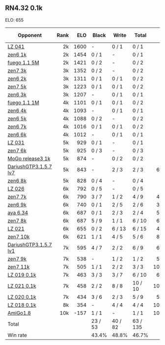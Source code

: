 ## RN4.32 0.1k ##

ELO: 655

Opponent | Rank | ELO | Black | Write | Total | Win rate
---------|-----:|----:|-------|-------|-------|-------:
[LZ 041](LZ%20041.md) | 2k | 1600 | - | 0 / 1 | 0 / 1 | 0.0%
[zen6 1k](zen6%201k.md) | 2k | 1454 | 0 / 1 | - | 0 / 1 | 0.0%
[fuego 1.1 5M](fuego%201.1%205M.md) | 2k | 1421 | 0 / 2 | - | 0 / 2 | 0.0%
[zen7 3k](zen7%203k.md) | 3k | 1352 | 0 / 2 | - | 0 / 2 | 0.0%
[zen6 2k](zen6%202k.md) | 3k | 1311 | 0 / 1 | 0 / 1 | 0 / 2 | 0.0%
[zen7 5k](zen7%205k.md) | 3k | 1223 | 0 / 1 | 0 / 1 | 0 / 2 | 0.0%
[zen6 3k](zen6%203k.md) | 3k | 1207 | - | 0 / 1 | 0 / 1 | 0.0%
[fuego 1.1 1M](fuego%201.1%201M.md) | 4k | 1101 | 0 / 1 | 0 / 1 | 0 / 2 | 0.0%
[zen6 4k](zen6%204k.md) | 4k | 1093 | - | 0 / 1 | 0 / 1 | 0.0%
[zen6 5k](zen6%205k.md) | 4k | 1088 | 0 / 2 | - | 0 / 2 | 0.0%
[zen6 7k](zen6%207k.md) | 4k | 1016 | 0 / 1 | 0 / 1 | 0 / 2 | 0.0%
[zen6 6k](zen6%206k.md) | 4k | 1012 | - | 0 / 1 | 0 / 1 | 0.0%
[LZ 031](LZ%20031.md) | 5k | 929 | 0 / 1 | - | 0 / 1 | 0.0%
[zen7 6k](zen7%206k.md) | 5k | 925 | 0 / 3 | - | 0 / 3 | 0.0%
[MoGo release3 1k](MoGo%20release3%201k.md) | 5k | 874 | - | 0 / 2 | 0 / 2 | 0.0%
[DariushGTP3.1.5.7 lv7](DariushGTP3.1.5.7%20lv7.md) | 5k | 843 | - | 2 / 3 | 2 / 3 | 66.7%
[zen6 8k](zen6%208k.md) | 5k | 828 | 0 / 4 | - | 0 / 4 | 0.0%
[LZ 026](LZ%20026.md) | 6k | 792 | 0 / 5 | - | 0 / 5 | 0.0%
[zen7 7k](zen7%207k.md) | 6k | 790 | 3 / 7 | 1 / 2 | 4 / 9 | 44.4%
[zen6 9k](zen6%209k.md) | 6k | 740 | 0 / 1 | 2 / 5 | 2 / 6 | 33.3%
[aya 6.34](aya%206.34.md) | 6k | 687 | 0 / 1 | 2 / 3 | 2 / 4 | 50.0%
[zen7 8k](zen7%208k.md) | 6k | 687 | 5 / 9 | 1 / 1 | 6 / 10 | 60.0%
[LZ 021](LZ%20021.md) | 6k | 655 | 0 / 2 | 6 / 13 | 6 / 15 | 40.0%
[zen7 10k](zen7%2010k.md) | 6k | 621 | 1 / 1 | 4 / 5 | 5 / 6 | 83.3%
[DariushGTP3.1.5.7 lv1](DariushGTP3.1.5.7%20lv1.md) | 7k | 595 | 4 / 7 | 2 / 2 | 6 / 9 | 66.7%
[zen7 9k](zen7%209k.md) | 7k | 538 | - | 1 / 2 | 1 / 2 | 50.0%
[zen7 11k](zen7%2011k.md) | 7k | 505 | 1 / 1 | 2 / 2 | 3 / 3 | 100.0%
[LZ 019 0.1k](LZ%20019%200.1k.md) | 7k | 463 | 3 / 3 | 3 / 7 | 6 / 10 | 60.0%
[LZ 021 0.1k](LZ%20021%200.1k.md) | 7k | 458 | 2 / 2 | 8 / 8 | 10 / 10 | 100.0%
[LZ 020 0.1k](LZ%20020%200.1k.md) | 7k | 434 | 3 / 6 | 2 / 3 | 5 / 9 | 55.6%
[LZ 018 0.1k](LZ%20018%200.1k.md) | 8k | 354 | - | 4 / 4 | 4 / 4 | 100.0%
[AmiGo1.8](AmiGo1.8.md) | 10k | -157 | 1 / 1 | - | 1 / 1 | 100.0%
Total | | | 23 / 53 | 40 / 82 | 63 / 135 | 
Win rate| | | 43.4% | 48.8% | 46.7% | 

